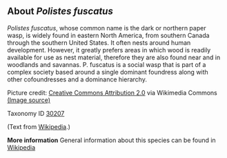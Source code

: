 **About *Polistes fuscatus***
-------------------------
*Polistes fuscatus*, whose common name is the dark or northern paper 
wasp, is widely found in eastern North America, from southern Canada 
through the southern United States. It often nests around human 
development. However, it greatly prefers areas in which wood is 
readily available for use as nest material, therefore they are also 
found near and in woodlands and savannas. P. fuscatus is a social wasp 
that is part of a complex society based around a single dominant 
foundress along with other cofoundresses and a dominance hierarchy.


Picture credit: [Creative Commons Attribution 2.0](https://creativecommons.org/licenses/by/2.0) via Wikimedia Commons [(Image source)](https://en.wikipedia.org/wiki/File:Northern_Paper_Wasp_-_Polistes_fuscatus%2C_Meadowood_Farm_SRMA%2C_Mason_Neck%2C_Virginia_-_30947768803.jpg)

Taxonomy ID [30207](https://www.uniprot.org/taxonomy/30207)

(Text from [Wikipedia](https://en.wikipedia.org/).)

**More information**
General information about this species can be found in [Wikipedia](https://en.wikipedia.org/wiki/Polistes_fuscatus)
